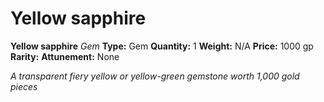 # Yellow sapphire

**Yellow sapphire**
_Gem_
**Type:** Gem
**Quantity:** 1
**Weight:** N/A
**Price:** 1000 gp
**Rarity:** 
**Attunement:** None

*A transparent fiery yellow or yellow-green gemstone worth 1,000 gold pieces*